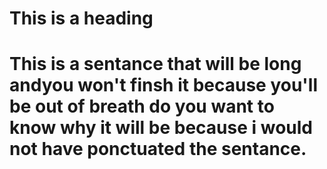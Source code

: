 <!DOCTYPE> 
<body>
  <h1>This is a heading<h1>
<p>This is a sentance that will be long andyou won't finsh it because you'll be out of breath do you want to know why it will be because i would not have ponctuated the sentance.<p>
